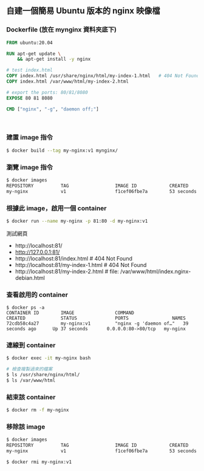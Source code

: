 
## 自建一個簡易 Ubuntu 版本的 nginx 映像檔

### Dockerfile (放在 mynginx 資料夾底下)
```dockerfile
FROM ubuntu:20.04

RUN apt-get update \
    && apt-get install -y nginx

# test index.html
COPY index.html /usr/share/nginx/html/my-index-1.html   # 404 Not Found
COPY index.html /var/www/html/my-index-2.html

# export the ports: 80/81/8080
EXPOSE 80 81 8080

CMD ["nginx", "-g", "daemon off;"]
```

<br>

### 建置 image 指令
```bash
$ docker build --tag my-nginx:v1 mynginx/
```

### 瀏覽 image 指令
```bash
$ docker images
REPOSITORY          TAG                 IMAGE ID            CREATED             SIZE
my-nginx            v1                  f1cef06fbe7a        53 seconds ago      154MB
```

### 根據此 image，啟用一個 container
```bash
$ docker run --name my-nginx -p 81:80 -d my-nginx:v1 
```
測試網頁
- http://localhost:81/
- http://127.0.0.1:81/
- http://localhost:81/index.html  # 404 Not Found
- http://localhost:81/my-index-1.html  # 404 Not Found
- http://localhost:81/my-index-2.html  # file: /var/www/html/index.nginx-debian.html

### 查看啟用的 container
```
$ docker ps -a
CONTAINER ID        IMAGE               COMMAND                  CREATED             STATUS              PORTS                NAMES
72cdb58c4a27        my-nginx:v1         "nginx -g 'daemon of…"   39 seconds ago      Up 37 seconds       0.0.0.0:80->80/tcp   my-nginx
```

### 連線到 container
```bash
$ docker exec -it my-nginx bash

# 檢查複製過來的檔案
$ ls /usr/share/nginx/html/
$ ls /var/www/html
```

### 結束該 container
```bash
$ docker rm -f my-nginx
```

### 移除該 image
```bash
$ docker images
REPOSITORY          TAG                 IMAGE ID            CREATED             SIZE
my-nginx            v1                  f1cef06fbe7a        53 seconds ago      154MB

$ docker rmi my-nginx:v1
```

